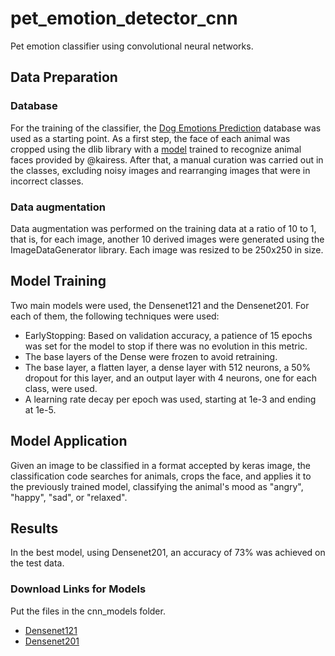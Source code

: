 # pet_emotion_detector_cnn

Pet emotion classifier using convolutional neural networks.

## Data Preparation
### Database
For the training of the classifier, the [Dog Emotions Prediction](https://www.kaggle.com/datasets/devzohaib/dog-emotions-prediction?resource=download) database was used as a starting point.
As a first step, the face of each animal was cropped using the dlib library with a [model](https://github.com/kairess/dog_face_detector) trained to recognize animal faces provided by @kairess. After that, a manual curation was carried out in the classes, excluding noisy images and rearranging images that were in incorrect classes.

### Data augmentation
Data augmentation was performed on the training data at a ratio of 10 to 1, that is, for each image, another 10 derived images were generated using the ImageDataGenerator library. Each image was resized to be 250x250 in size.

## Model Training
Two main models were used, the Densenet121 and the Densenet201. For each of them, the following techniques were used:

- EarlyStopping: Based on validation accuracy, a patience of 15 epochs was set for the model to stop if there was no evolution in this metric.
- The base layers of the Dense were frozen to avoid retraining.
- The base layer, a flatten layer, a dense layer with 512 neurons, a 50% dropout for this layer, and an output layer with 4 neurons, one for each class, were used.
- A learning rate decay per epoch was used, starting at 1e-3 and ending at 1e-5.

## Model Application
Given an image to be classified in a format accepted by keras image, the classification code searches for animals, crops the face, and applies it to the previously trained model, classifying the animal's mood as "angry", "happy", "sad", or "relaxed".

## Results
In the best model, using Densenet201, an accuracy of 73% was achieved on the test data.

### Download Links for Models
Put the files in the cnn_models folder.
- [Densenet121](https://1drv.ms/u/s!Agbyu4vkkajhhoEEZDRzJ4Dpa0QZdQ?e=psHgI4)
- [Densenet201](https://1drv.ms/u/s!Agbyu4vkkajhhoEFmxO5TiOi2zmkdA?e=t8RrmM)